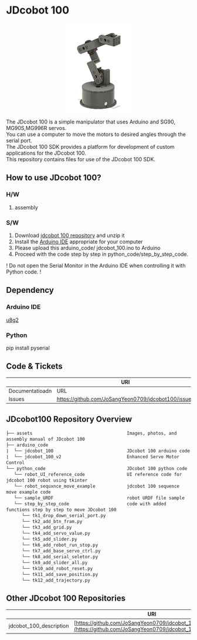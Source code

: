 # JDcobot 100
<p align="center">
    <img src="assets/jdcobot100.png" style="align:centre" width="35%">
</p>

The JDcobot 100 is a simple manipulator that uses Arduino and SG90, MG90S,MG996R servos.  
You can use a computer to move the motors to desired angles through the serial port.  
The JDcobot 100 SDK provides a platform for development of custom applications for the JDcobot 100.  
This repository contains files for use of the JDcobot 100 SDK.



## How to use JDcobot 100?

### H/W
1. assembly
   
### S/W
1. Download [jdcobot 100 repository](https://github.com/JoSangYeon0709/jdcobot100/archive/refs/heads/main.zip) and unzip it
2. Install the <a href="https://www.arduino.cc/en/software" target="_blank">Arduino IDE</a> appropriate for your computer
3. Please upload this arduino_code/ jdcobot_100.ino to Arduino
4. Proceed with the code step by step in python_code/step_by_step_code.
   
! Do not open the Serial Monitor in the Arduino IDE when controlling it with Python code. !

## Dependency
### Arduino IDE
[u8g2](https://github.com/olikraus/u8g2)

### Python
pip install pyserial

## Code & Tickets
||URI|
|-----------------|-----------------------------------------------------------------------------------------|
| Documentatioadn | URL                                                                                     |
| Issues          | https://github.com/JoSangYeon0709/jdcobot100/issues |


## JDcobot100 Repository Overview
```
├── assets                                    Images, photos, and assembly manual of JDcobot 100
├── arduino_code                              
|  └── jdcobot_100                            JDcobot 100 arduino code
|  └── jdcobot_100_v2                         Enhanced Servo Motor Control
└── python_code                               JDcobot 100 python code
   └── robot_UI_reference_code                UI reference code for jdcobot 100 robot using tkinter
   └── robot_sequxnce_move_example            jdcobot 100 sequence move example code
   └── sample_URDF                            robot URDF file sample
   └── step_by_step_code                      code with added functions step by step to move JDcobot 100
      └── tk1_drop_down_serial_port.py
      └── tk2_add_btn_fram.py
      └── tk3_add_grid.py
      └── tk4_add_servo_value.py
      └── tk5_add_slider.py
      └── tk6_add_robot_run_stop.py
      └── tk7_add_base_servo_ctrl.py
      └── tk8_add_serial_seletor.py
      └── tk9_add_slider_all.py
      └── tk10_add_robot_reset.py
      └── tk11_add_save_position.py
      └── tk12_add_trajectory.py
```



## Other JDcobot 100 Repositories
|                         |URI                                                                                      |
|-------------------------|-----------------------------------------------------------------------------------------|
| jdcobot_100_description | [https://github.com/JoSangYeon0709/jdcobot_100_description](https://github.com/JoSangYeon0709/jdcobot_100_description) |
